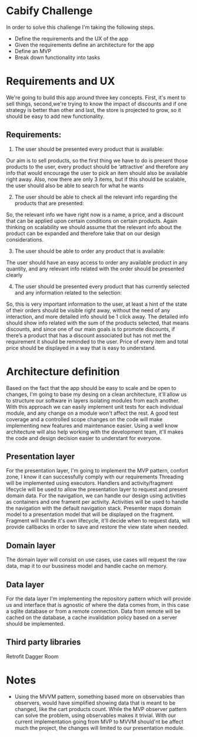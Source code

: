 # Cabify Challenge

In order to solve this challenge I'm taking the following steps.
- Define the requirements and the UX of the app
- Given the requirements define an architecture for the app
- Define an MVP
- Break down functionality into tasks

# Requirements and UX
We're going to build this app around three key concepts. First, it's ment to sell things, second,we're trying to know the impact of discounts and if one strategy is better than other and last, the store is projected to grow, so it should be easy to add new functionality.

## Requirements:
1. The user should be presented every product that is available:

Our aim is to sell products, so the first thing we have to do is present those products to the user, every product should be ‘attractive’ and therefore any info that would encourage the user to pick an item should also be available right away.
Also, now there are only 3 items, but if this should be scalable, the user should also be able to search for what he wants

2. The user should be able to check all the relevant info regarding the products that are presented:

So, the relevant info we have right now is a name, a price, and a discount that can be applied upon certain conditions on certain products.
Again thinking on scalability we should assume that the relevant info about the product can be expanded and therefore take that on our design considerations.

3. The user should be able to order any product that is available:

The user should have an easy access to order any available product in any quantity, and any relevant info related with the order should be presented clearly

4. The user should be presented every product that has currently selected and any information related to the selection:

So, this is very important information to the user, at least a hint of the state of their orders should be visible right away, without the need of any interaction, and more detailed info should be 1 click away.
The detailed info should show info related with the sum of the products selected, that means discounts, and since one of our main goals is to promote discounts, if there’s a product that has a discount associated but has not met the requirement it should be reminded to the user.
Price of every item and total price should be displayed in a way that is easy to understand.

# Architecture definition

Based on the fact that the app should be easy to scale and be open to changes, I'm going to base my desing on a clean architecture, it'll allow us to structure our software in layers isolating modules from each another. With this approach we can easily implement unit tests for each individual module, and any change on a module won't affect the rest. A good test coverage and a controlled scope changes on the code will make implementing new features and maintenance easier.
Using a well know architecture will also help working with the development team, it'll makes the code and design decision easier to understant for everyone.

## Presentation layer
For the presentation layer, I'm going to implement the MVP pattern, confort zone, I know it can successfully comply with our requirements
Threading will be implemented using executors. Handlers and activity/fragment lifecycle will be used to allow the presentation layer to request and present domain data.
For the navigation, we can handle our design using activities as containers and one frament per activity. Activities will be used to handle the navigation with the default navigation stack.
Presenter maps domain model to a presentation model that will be displayed on the fragment.
Fragment will handle it's own lifecycle, it'll decide when to request data, will provide callbacks in order to save and restore the view state when needed.


## Domain layer
The domain layer will consist on use cases, use cases will request the raw data, map it to our bussiness model and handle cache on memory.

## Data layer
For the data layer I'm implementing the repository pattern which will provide us and interface that is agnostic of where the data comes from, in this case a sqlite database or from a remote connection.
Data from remote will be cached on the database, a cache invalidation policy based on a server should be implemented.

## Third party libraries
Retrofit
Dagger
Room

# Notes
- Using the MVVM pattern, something based more on observables than observers, would have simplified showing data that is meant to be changed, like the cart products count. While the MVP observer pattern can solve the problem, using observables makes it trivial. With our current implementation going from MVP to MVVM should'nt be  affect much the project, the changes will limited to our presentation module.
